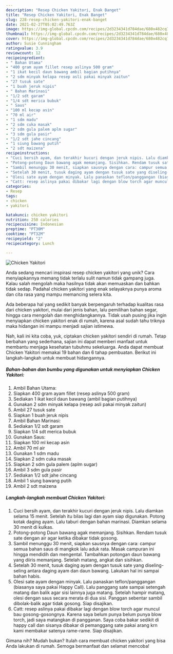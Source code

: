 ```yaml
---
description: "Resep Chicken Yakitori, Enak Banget"
title: "Resep Chicken Yakitori, Enak Banget"
slug: 228-resep-chicken-yakitori-enak-banget
date: 2021-02-27T05:02:49.763Z
image: https://img-global.cpcdn.com/recipes/2d3234341d784dae/680x482cq70/chicken-yakitori-foto-resep-utama.jpg
thumbnail: https://img-global.cpcdn.com/recipes/2d3234341d784dae/680x482cq70/chicken-yakitori-foto-resep-utama.jpg
cover: https://img-global.cpcdn.com/recipes/2d3234341d784dae/680x482cq70/chicken-yakitori-foto-resep-utama.jpg
author: Susie Cunningham
ratingvalue: 3.9
reviewcount: 12
recipeingredient:
- " Bahan Utama"
- "400 gram ayam fillet resep aslinya 500 gram"
- "1 ikat kecil daun bawang ambil bagian putihnya"
- "2 sdm minyak kelapa resep asli pakai minyak zaitun"
- "27 tusuk sate"
- "1 buah jeruk nipis"
- " Bahan Marinasi"
- "1/2 sdt garam"
- "1/4 sdt merica bubuk"
- " Saus"
- "100 ml kecap asin"
- "70 ml air"
- "1 sdm madu"
- "2 sdm cuka masak"
- "2 sdm gula palem aplm sugar"
- "3 sdm gula pasir"
- "1/2 sdt jahe cincang"
- "1 siung bawang putih"
- "2 sdt maizena"
recipeinstructions:
- "Cuci bersih ayam, dan terakhir kucuri dengan jeruk nipis. Lalu diamkan selama 15 menit. Setelah itu bilas lagi dan ayam siap digunakan. Potong kotak daging ayam. Lalu taburi dengan bahan marinasi. Diamkan selama 30 menit di kulkas."
- "Potong-potong Daun bawang agak memanjang. Sisihkan. Rendam tusuk sate dengan air agar ketika dibakar tidak gosong."
- "Sambil menunggu 30 menit, siapkan sausnya dengan cara: campur semua bahan saus di mangkok lalu aduk rata. Masak campuran ini hingga mendidih dan mengental. Tambahkan potongan daun bawang yang diiris memanjang. Setelah matang, angkat dan sisihkan."
- "Setelah 30 menit, tusuk daging ayam dengan tusuk sate yang diseling-seling antara daging ayam dan daun bawang. Lakukan hal ini sampai bahan habis."
- "Olesi sate ayam dengan minyak. Lalu panaskan teflon/panggangan (biasanya saya pakai Happy Call). Lalu panggang sate sampai setengah matang dan balik agar sisi lainnya juga matang. Setelah hampir matang, olesi dengan saus secara merata di dua sisi. Panggan sebentar sambil dibolak-balik agar tidak gosong. Siap disajikan."
- "Catt: resep aslinya pakai dibakar lagi dengan blow torch agar muncul bau gosong-gosongnya. Karena saya belum punya belum punya blow torch, jadi saya matangkan di pangganan. Saya coba bakar sedikit di happy call dan sisanya dibakar di pemanggang sate pakai arang krn kami membakar satenya rame-rame. Siap disajikan."
categories:
- Resep
tags:
- chicken
- yakitori

katakunci: chicken yakitori 
nutrition: 250 calories
recipecuisine: Indonesian
preptime: "PT30M"
cooktime: "PT32M"
recipeyield: "2"
recipecategory: Lunch

---
```



![Chicken Yakitori](https://img-global.cpcdn.com/recipes/2d3234341d784dae/680x482cq70/chicken-yakitori-foto-resep-utama.jpg)

Anda sedang mencari inspirasi resep chicken yakitori yang unik? Cara menyiapkannya memang tidak terlalu sulit namun tidak gampang juga. Kalau salah mengolah maka hasilnya tidak akan memuaskan dan bahkan tidak sedap. Padahal chicken yakitori yang enak selayaknya punya aroma dan cita rasa yang mampu memancing selera kita.

Ada beberapa hal yang sedikit banyak berpengaruh terhadap kualitas rasa dari chicken yakitori, mulai dari jenis bahan, lalu pemilihan bahan segar, hingga cara mengolah dan menghidangkannya. Tidak usah pusing jika ingin menyiapkan chicken yakitori enak di rumah, karena asal sudah tahu triknya maka hidangan ini mampu menjadi sajian istimewa.




Nah, kali ini kita coba, yuk, ciptakan chicken yakitori sendiri di rumah. Tetap berbahan yang sederhana, sajian ini dapat memberi manfaat untuk membantu menjaga kesehatan tubuhmu sekeluarga. Anda dapat membuat Chicken Yakitori memakai 19 bahan dan 6 tahap pembuatan. Berikut ini langkah-langkah untuk membuat hidangannya.

<!--inarticleads1-->

##### Bahan-bahan dan bumbu yang digunakan untuk menyiapkan Chicken Yakitori:

1. Ambil  Bahan Utama:
1. Siapkan 400 gram ayam fillet (resep aslinya 500 gram)
1. Sediakan 1 ikat kecil daun bawang (ambil bagian putihnya)
1. Gunakan 2 sdm minyak kelapa (resep asli pakai minyak zaitun)
1. Ambil 27 tusuk sate
1. Siapkan 1 buah jeruk nipis
1. Ambil  Bahan Marinasi:
1. Sediakan 1/2 sdt garam
1. Siapkan 1/4 sdt merica bubuk
1. Gunakan  Saus:
1. Siapkan 100 ml kecap asin
1. Ambil 70 ml air
1. Gunakan 1 sdm madu
1. Siapkan 2 sdm cuka masak
1. Siapkan 2 sdm gula palem (aplm sugar)
1. Ambil 3 sdm gula pasir
1. Sediakan 1/2 sdt jahe cincang
1. Ambil 1 siung bawang putih
1. Ambil 2 sdt maizena




<!--inarticleads2-->

##### Langkah-langkah membuat Chicken Yakitori:

1. Cuci bersih ayam, dan terakhir kucuri dengan jeruk nipis. Lalu diamkan selama 15 menit. Setelah itu bilas lagi dan ayam siap digunakan. Potong kotak daging ayam. Lalu taburi dengan bahan marinasi. Diamkan selama 30 menit di kulkas.
1. Potong-potong Daun bawang agak memanjang. Sisihkan. Rendam tusuk sate dengan air agar ketika dibakar tidak gosong.
1. Sambil menunggu 30 menit, siapkan sausnya dengan cara: campur semua bahan saus di mangkok lalu aduk rata. Masak campuran ini hingga mendidih dan mengental. Tambahkan potongan daun bawang yang diiris memanjang. Setelah matang, angkat dan sisihkan.
1. Setelah 30 menit, tusuk daging ayam dengan tusuk sate yang diseling-seling antara daging ayam dan daun bawang. Lakukan hal ini sampai bahan habis.
1. Olesi sate ayam dengan minyak. Lalu panaskan teflon/panggangan (biasanya saya pakai Happy Call). Lalu panggang sate sampai setengah matang dan balik agar sisi lainnya juga matang. Setelah hampir matang, olesi dengan saus secara merata di dua sisi. Panggan sebentar sambil dibolak-balik agar tidak gosong. Siap disajikan.
1. Catt: resep aslinya pakai dibakar lagi dengan blow torch agar muncul bau gosong-gosongnya. Karena saya belum punya belum punya blow torch, jadi saya matangkan di pangganan. Saya coba bakar sedikit di happy call dan sisanya dibakar di pemanggang sate pakai arang krn kami membakar satenya rame-rame. Siap disajikan.




Gimana nih? Mudah bukan? Itulah cara membuat chicken yakitori yang bisa Anda lakukan di rumah. Semoga bermanfaat dan selamat mencoba!
